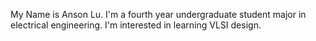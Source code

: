 My Name is Anson Lu. 
I'm a fourth year undergraduate student major in electrical engineering. 
I'm interested in learning VLSI design.
